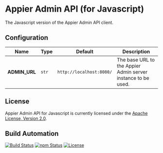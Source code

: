 # Appier Admin API (for Javascript)

The Javascript version of the Appier Admin API client.

## Configuration

| Name          | Type  | Default                  | Description                                                  |
| ------------- | ----- | ------------------------ | ------------------------------------------------------------ |
| **ADMIN_URL** | `str` | `http://localhost:8080/` | The base URL to the Appier Admin server instance to be used. |

## License

Appier Admin API for Javascript is currently licensed under the [Apache License, Version 2.0](http://www.apache.org/licenses/).

## Build Automation

[![Build Status](https://github.com/hivesolutions/appier-admin-api-js/workflows/Main%20Workflow/badge.svg)](https://github.com/hivesolutions/appier-admin-api-js/actions)
[![npm Status](https://img.shields.io/npm/v/appier-admin-api.svg)](https://www.npmjs.com/package/appier-admin-api)
[![License](https://img.shields.io/badge/license-Apache%202.0-blue.svg)](https://www.apache.org/licenses/)
